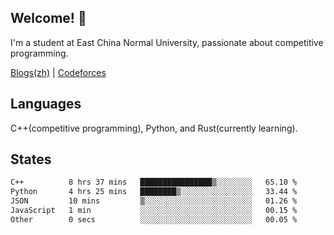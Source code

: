 ## Welcome! 👋

I'm a student at East China Normal University, passionate about competitive programming.

[Blogs(zh)](https://blog.hikariyo.net) | [Codeforces](https://codeforces.com/profile/hikariyo)

## Languages

C++(competitive programming), Python, and Rust(currently learning).

## States

<!--START_SECTION:waka-->

```txt
C++          8 hrs 37 mins   ████████████████▒░░░░░░░░   65.10 %
Python       4 hrs 25 mins   ████████▒░░░░░░░░░░░░░░░░   33.44 %
JSON         10 mins         ▒░░░░░░░░░░░░░░░░░░░░░░░░   01.26 %
JavaScript   1 min           ░░░░░░░░░░░░░░░░░░░░░░░░░   00.15 %
Other        0 secs          ░░░░░░░░░░░░░░░░░░░░░░░░░   00.05 %
```

<!--END_SECTION:waka-->


